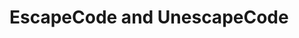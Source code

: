 # EscapeCode and UnescapeCode

<include repo_url="https://github.com/foliant-docs/foliantcontrib.escapecode.git" path="README.md" sethead="2" nohead="true"></include>
